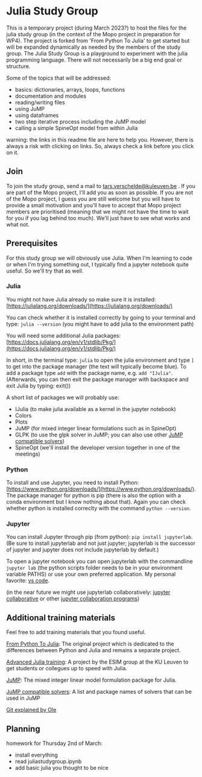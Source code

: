 # Julia Study Group

This is a temporary project (during March 2023?) to host the files for the julia study group (in the context of the Mopo project in preparation for WP4). The project is forked from 'From Python To Julia' to get started but will be expanded dynamically as needed by the members of the study group. The Julia Study Group is a playground to experiment with the julia programming language. There will not necessarily be a big end goal or structure.

Some of the topics that will be addressed:
+ basics: dictionaries, arrays, loops, functions
+ documentation and modules
+ reading/writing files
+ using JuMP
+ using dataframes
+ two step iterative process including the JuMP model
+ calling a simple SpineOpt model from within Julia

warning: the links in this readme file are here to help you. However, there is always a risk with clicking on links. So, always check a link before you click on it.

## Join
To join the study group, send a mail to tars.verschelde@kuleuven.be . If you are part of the Mopo project, I'll add you as soon as possible. If you are not of the Mopo project, I guess you are still welcome but you will have to provide a small motivation and you'll have to accept that Mopo project members are prioritised (meaning that we might not have the time to wait for you if you lag behind too much). We'll just have to see what works and what not.

## Prerequisites
For this study group we will obviously use Julia. When I'm learning to code or when I'm trying something out, I typically find a jupyter notebook quite useful. So we'll try that as well.

### Julia

You might not have Julia already so make sure it is installed: [https://julialang.org/downloads/](https://julialang.org/downloads/)

You can check whether it is installed correctly by going to your terminal and type: `julia --version` (you might have to add julia to the environment path)

You will need some additional Julia packages: [https://docs.julialang.org/en/v1/stdlib/Pkg/](https://docs.julialang.org/en/v1/stdlib/Pkg/)

In short, in the terminal type: `julia` to open the julia environment and type `]` to get into the package manager (the text will typically become blue). To add a package type `add` with the package name, e.g. `add "IJulia"`. (Afterwards, you can then exit the package manager with backspace and exit Julia by typing: exit())

A short list of packages we will probably use:
+ IJulia (to make julia available as a kernel in the jupyter notebook)
+ Colors
+ Plots
+ JuMP (for mixed integer linear formulations such as in SpineOpt)
+ GLPK (to use the glpk solver in JuMP; you can also use other [JuMP compatible solvers](https://jump.dev/JuMP.jl/stable/installation/#Supported-solvers))
+ SpineOpt (we'll install the developer version together in one of the meetings)

### Python

To install and use Jupyter, you need to install Python: [https://www.python.org/downloads/](https://www.python.org/downloads/). The package manager for python is pip (there is also the option with a conda environment but I know nothing about that). Again you can check whether python is installed correclty with the command `python --version`.

### Jupyter

You can install Jupyter through pip (from python): `pip install jupyterlab`. (Be sure to install jupyterlab and not just jupyter; jupyterlab is the successor of jupyter and jupyter does not include jupyterlab by default.)

To open a jupyter notebook you can open jupyterlab with the commandline `jupyter lab` (the python scripts folder needs to be in your environment variable PATHS) or use your own preferred application. My personal favorite:
[vs code](https://code.visualstudio.com/docs/datascience/jupyter-notebooks).

(in the near future we might use jupyterlab collaboratively: [jupyter collaborative](https://jupyterlab.readthedocs.io/en/stable/user/rtc.html) or other [jupyter collaboration programs](https://datasciencenotebook.org/jupyter-realtime-collaboration))


## Additional training materials

Feel free to add training materials that you found useful.

[From Python To Julia](https://gitlab.kuleuven.be/UCM/from-python-to-julia): The original project which is dedicated to the differences between Python and Julia and remains a separate project.

[Advanced Julia training](https://gitlab.kuleuven.be/UCM/esim-advanced-julia-training): A project by the ESIM group at the KU Leuven to get students or collegues up to speed with Julia.

[JuMP](https://jump.dev/JuMP.jl/stable/): The mixed integer linear model formulation package for Julia.

[JuMP compatible solvers](https://jump.dev/JuMP.jl/stable/installation/#Supported-solvers): A list and package names of solvers that can be used in JuMP

[Git explained by Ole](https://ole.mn/estp2022/slides/practical_git/)

## Planning

homework for Thursday 2nd of March:
+ install everything
+ read juliastudygroup.ipynb
+ add basic julia you thought to be nice